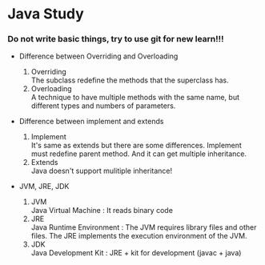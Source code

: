 # Java Study

### Do not write basic things, try to use git for new learn!!!

+ Difference between Overriding and Overloading
  1. Overriding\
  The subclass redefine the methods that the superclass has.
  2. Overloading\
  A technique to have multiple methods with the same name, but different types and numbers of parameters.

+ Difference between implement and extends
  1. Implement\
  It's same as extends but there are some differences. Implement must redefine parent method. And it can get multiple inheritance.
  2. Extends\
  Java doesn't support mulitiple inheritance!

+ JVM, JRE, JDK
  1. JVM\
  Java Virtual Machine : It reads binary code
  2. JRE\
  Java Runtime Environment : The JVM requires library files and other files. The JRE implements the execution environment of the JVM.
  3. JDK\
  Java Development Kit : JRE + kit for development (javac + java)
  
